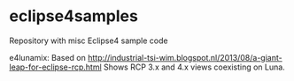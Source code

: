 eclipse4samples
===============

Repository with misc Eclipse4 sample code

e4lunamix: Based on http://industrial-tsi-wim.blogspot.nl/2013/08/a-giant-leap-for-eclipse-rcp.html
	Shows RCP 3.x and 4.x views coexisting on Luna.
